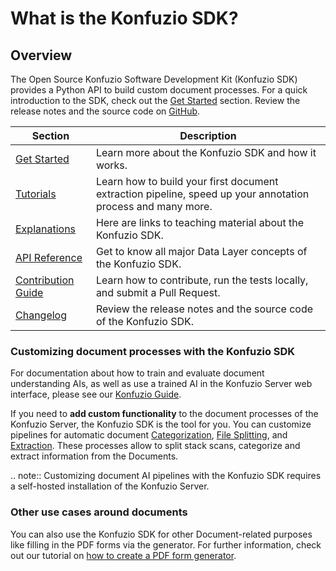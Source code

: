 # What is the Konfuzio SDK?

## Overview

The Open Source Konfuzio Software Development Kit (Konfuzio SDK) provides a Python API to build custom document processes. For a quick introduction to the SDK, check out the [Get Started](get_started.html) section. Review the release notes and the source code on [GitHub](https://github.com/konfuzio-ai/konfuzio-sdk/releases).

| Section                                                           | Description                                                                                                 |
|-------------------------------------------------------------------|-------------------------------------------------------------------------------------------------------------|
| [Get Started](get_started.html)                                   | Learn more about the Konfuzio SDK and how it works.                                                         |
| [Tutorials](tutorials.html)                                       | Learn how to build your first document extraction pipeline, speed up your annotation process and many more. |
| [Explanations](explanations.html)                                 | Here are links to teaching material about the Konfuzio SDK.                                                 |
| [API Reference](sourcecode.html)                                  | Get to know all major Data Layer concepts of the Konfuzio SDK.                                              |
| [Contribution Guide](contribution.html)                           | Learn how to contribute, run the tests locally, and submit a Pull Request.                                  |
| [Changelog](https://github.com/konfuzio-ai/konfuzio-sdk/releases) | Review the release notes and the source code of the Konfuzio SDK.                                           |

### Customizing document processes with the Konfuzio SDK

For documentation about how to train and evaluate document understanding AIs, as well as use a trained AI in the
Konfuzio Server web interface, please see our [Konfuzio Guide](https://help.konfuzio.com/tutorials/quickstart/index.html).

If you need to **add custom functionality** to the document processes of the Konfuzio Server, the Konfuzio SDK 
is the tool for you. You can customize pipelines for automatic document [Categorization](https://dev.konfuzio.com/sdk/tutorials.html#document-categorization),
[File Splitting](https://dev.konfuzio.com/sdk/tutorials.html#file-splitting-tutorials), and [Extraction](https://dev.konfuzio.com/sdk/tutorials.html#document-information-extraction).
These processes allow to split stack scans, categorize and extract information from the Documents.

.. note::
  Customizing document AI pipelines with the Konfuzio SDK requires a self-hosted installation of the Konfuzio Server.

### Other use cases around documents

You can also use the Konfuzio SDK for other Document-related purposes like filling in the PDF forms via the generator. 
For further information, check out our tutorial on [how to create a PDF form generator](https://dev.konfuzio.com/sdk/tutorials.html#build-your-own-pdf-form-generator).


